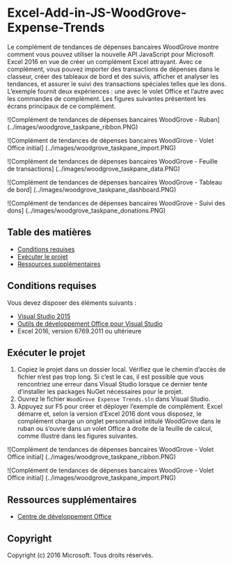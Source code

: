 # Excel-Add-in-JS-WoodGrove-Expense-Trends

Le complément de tendances de dépenses bancaires WoodGrove montre comment vous pouvez utiliser la nouvelle API JavaScript pour Microsoft Excel 2016 en vue de créer un complément Excel attrayant. Avec ce complément, vous pouvez importer des transactions de dépenses dans le classeur, créer des tableaux de bord et des suivis, afficher et analyser les tendances, et assurer le suivi des transactions spéciales telles que les dons. L’exemple fournit deux expériences : une avec le volet Office et l’autre avec les commandes de complément. Les figures suivantes présentent les écrans principaux de ce complément.

![Complément de tendances de dépenses bancaires WoodGrove - Ruban] (../images/woodgrove_taskpane_ribbon.PNG)

![Complément de tendances de dépenses bancaires WoodGrove - Volet Office initial] (../images/woodgrove_taskpane_import.PNG)

![Complément de tendances de dépenses bancaires WoodGrove - Feuille de transactions] (../images/woodgrove_taskpane_data.PNG)

![Complément de tendances de dépenses bancaires WoodGrove - Tableau de bord] (../images/woodgrove_taskpane_dashboard.PNG)

![Complément de tendances de dépenses bancaires WoodGrove - Suivi des dons] (../images/woodgrove_taskpane_donations.PNG)

## Table des matières

* [Conditions requises](#prerequisites)
* [Exécuter le projet](#run-the-project)
* [Ressources supplémentaires](#additional-resources)

## Conditions requises

Vous devez disposer des éléments suivants :

* [Visual Studio 2015](https://www.visualstudio.com/downloads/download-visual-studio-vs.aspx)
* [Outils de développement Office pour Visual Studio](https://www.visualstudio.com/en-us/features/office-tools-vs.aspx)
* Excel 2016, version 6769.2011 ou ultérieure

## Exécuter le projet

1. Copiez le projet dans un dossier local. Vérifiez que le chemin d’accès de fichier n’est pas trop long. Si c’est le cas, il est possible que vous rencontriez une erreur dans Visual Studio lorsque ce dernier tente d’installer les packages NuGet nécessaires pour le projet. 
2. Ouvrez le fichier `WoodGrove Expense Trends.sln` dans Visual Studio. 
3. Appuyez sur F5 pour créer et déployer l’exemple de complément. Excel démarre et, selon la version d’Excel 2016 dont vous disposez, le complément charge un onglet personnalisé intitulé WoodGrove dans le ruban ou s’ouvre dans un volet Office à droite de la feuille de calcul, comme illustré dans les figures suivantes.

![Complément de tendances de dépenses bancaires WoodGrove - Volet Office initial] (../images/woodgrove_taskpane_ribbon.PNG)

![Complément de tendances de dépenses bancaires WoodGrove - Volet Office initial] (../images/woodgrove_taskpane_import.PNG)

## Ressources supplémentaires

* [Centre de développement Office](http://dev.office.com/)

## Copyright
Copyright (c) 2016 Microsoft. Tous droits réservés.


